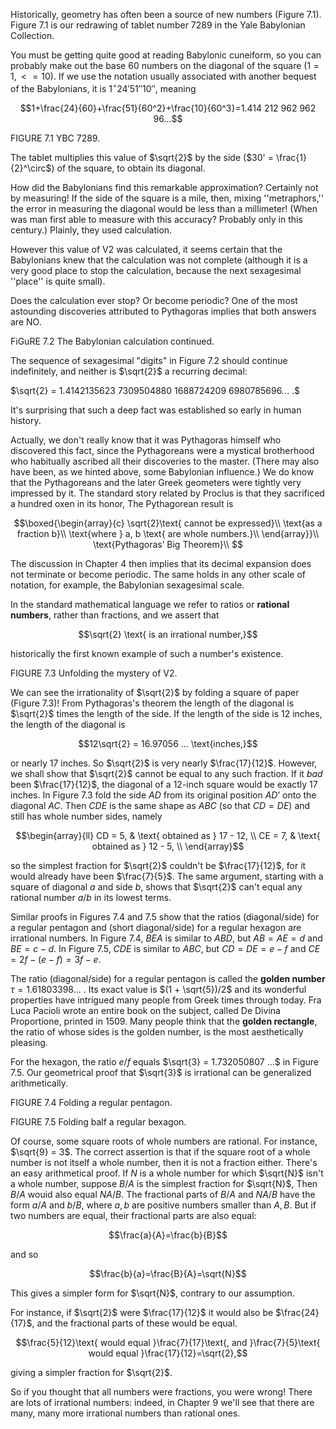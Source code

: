 Historically, geometry has often been a source of new numbers (Figure
7.1). Figure 7.1 is our redrawing of tablet number $7289$ in the Yale
Babylonian Collection.

You must be getting quite good at reading Babylonic cuneiform, so you
can probably make out the base 60 numbers on the diagonal of the square
($1 = 1, < = 10$). If we use the notation usually associated with
another bequest of the Babylonians, it is $1^\circ 24'51''10''$, meaning

$$1+\frac{24}{60}+\frac{51}{60^2}+\frac{10}{60^3}=1.414 212 962 962 96...$$

FIGURE 7.1 YBC 7289.

The tablet multiplies this value of $\sqrt{2}$ by the side
($30' = \frac{1}{2}^\circ$) of the square, to obtain its diagonal.

How did the Babylonians find this remarkable approximation? Certainly
not by measuring! If the side of the square is a mile, then, mixing
''metraphors,'' the error in measuring the diagonal would be less than a
millimeter! (When was man first able to measure with this accuracy?
Probably only in this century.) Plainly, they used calculation.

However this value of V2 was calculated, it seems certain that the
Babylonians knew that the calculation was not complete (although it is a
very good place to stop the calculation, because the next sexagesimal
''place'' is quite small).

Does the calculation ever stop? Or become periodic? One of the most
astounding discoveries attributed to Pythagoras implies that both
answers are NO.

FiGuRE 7.2 The Babylonian calculation continued.

The sequence of sexagesimal "digits" in Figure 7.2 should continue
indefinitely, and neither is $\sqrt{2}$ a recurring decimal:

$\sqrt{2} = 1.4142135623 7309504880 1688724209 6980785696... .$

It's surprising that such a deep fact was established so early in human
history.

Actually, we don't really know that it was Pythagoras himself who
discovered this fact, since the Pythagoreans were a mystical brotherhood
who habitually ascribed all their discoveries to the master. (There may
also have been, as we hinted above, some Babylonian influence.) We do
know that the Pythagoreans and the later Greek geometers were tightly
very impressed by it. The standard story related by Proclus is that they
sacrificed a hundred oxen in its honor, The Pythagorean result is

$$\boxed{\begin{array}{c}
\sqrt{2}\text{ cannot be expressed}\\
\text{as a fraction b}\\
\text{where } a, b \text{ are whole numbers.}\\
\end{array}}\\
\text{Pythagoras’ Big Theorem}\\
$$

The discussion in Chapter 4 then implies that its decimal expansion does
not terminate or become periodic. The same holds in any other scale of
notation, for example, the Babylonian sexagesimal scale.

In the standard mathematical language we refer to ratios or **rational
numbers**, rather than fractions, and we assert that

$$\sqrt{2} \text{ is an irrational number,}$$

historically the first known example of such a number's existence.

FIGURE 7.3 Unfolding the mystery of V2.

We can see the irrationality of $\sqrt{2}$ by folding a square of paper
(Figure 7.3)! From Pythagoras's theorem the length of the diagonal is
$\sqrt{2}$ times the length of the side. If the length of the side is
$12$ inches, the length of the diagonal is

$$12\sqrt{2} = 16.97056 ... \text{inches,}$$

or nearly $17$ inches. So $\sqrt{2}$ is very nearly $\frac{17}{12}$.
However, we shall show that $\sqrt{2}$ cannot be equal to any such
fraction. If it *bad* been $\frac{17}{12}$, the diagonal of a $12$-inch
square would be exactly $17$ inches. In Figure 7.3 fold the side $AD$
from its original position $AD’$ onto the diagonal $AC$. Then $CDE$ is
the same shape as $ABC$ (so that $CD = DE$) and still has whole number
sides, namely

$$\begin{array}{ll}
CD = 5, & \text{ obtained as } 17 - 12, \\
CE = 7, & \text{ obtained as } 12 - 5, \\
\end{array}$$

so the simplest fraction for $\sqrt{2}$ couldn't be $\frac{17}{12}$, for
it would already have been $\frac{7}{5}$. The same argument, starting
with a square of diagonal $a$ and side $b$, shows that $\sqrt{2}$ can't
equal any rational number $a/b$ in its lowest terms.

Similar proofs in Figures 7.4 and 7.5 show that the ratios
(diagonal/side) for a regular pentagon and (short diagonal/side) for a
regular hexagon are irrational numbers. In Figure 7.4, $BEA$ is similar
to $ABD$, but $AB = AE = d$ and $BE = c - d$. In Figure 7.5, $CDE$ is
similar to $ABC$, but $CD = DE = e - f$ and $CE = 2f- (e -f) = 3f -e$.

The ratio (diagonal/side) for a regular pentagon is called the **golden
number** $\tau = 1.61803398...$ . Its exact value is $(1 + \sqrt{5})/2$
and its wonderful properties have intrigued many people from Greek times
through today. Fra Luca Pacioli wrote an entire book on the subject,
called De Divina Proportione, printed in 1509. Many people think that
the **golden rectangle**, the ratio of whose sides is the golden number,
is the most aesthetically pleasing.

For the hexagon, the ratio $e/f$ equals $\sqrt{3} = 1.732050807 ...$ in
Figure 7.5. Our geometrical proof that $\sqrt{3}$ is irrational can be
generalized arithmetically.

FIGURE 7.4 Folding a regular pentagon.

FIGURE 7.5 Folding balf a regular bexagon.

Of course, some square roots of whole numbers are rational. For
instance, $\sqrt{9} = 3$. The correct assertion is that if the square
root of a whole number is not itself a whole number, then it is not a
fraction either. There's an easy arithmetical proof. If $N$ is a whole
number for which $\sqrt{N}$ isn't a whole number, suppose $B/A$ is the
simplest fraction for $\sqrt{N}$, Then $B/A$ wouid also equal $NA/B$.
The fractional parts of $B/A$ and $NA/B$ have the form $a/A$ and $b/B$,
where $a, b$ are positive numbers smaller than $A,B$. But if two numbers
are equal, their fractional parts are also equal:

$$\frac{a}{A}=\frac{b}{B}$$

and so

$$\frac{b}{a}=\frac{B}{A}=\sqrt{N}$$

This gives a simpler form for $\sqrt{N}$, contrary to our assumption.

For instance, if $\sqrt{2}$ were $\frac{17}{12}$ it would also be
$\frac{24}{17}$, and the fractional parts of these would be equal.

$$\frac{5}{12}\text{ would equal  }\frac{7}{17}\text{, and }\frac{7}{5}\text{ would equal }\frac{17}{12}=\sqrt{2},$$

giving a simpler fraction for $\sqrt{2}$.

So if you thought that all numbers were fractions, you were wrong! There
are lots of irrational numbers: indeed, in Chapter 9 we'll see that
there are many, many more irrational numbers than rational ones.
